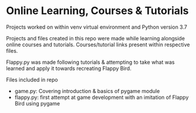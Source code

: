 # Online Learning, Courses & Tutorials

Projects worked on within venv virtual environment and Python version 3.7

Projects and files created in this repo were made while learning alongside online courses and tutorials. Courses/tutorial links present within respective files.

Flappy.py was made following tutorials & attempting to take what was learned and apply it towards recreating Flappy Bird.

Files included in repo
- game.py: Covering introduction & basics of pygame module
- flappy.py: first attempt at game development with an imitation of Flappy Bird using pygame